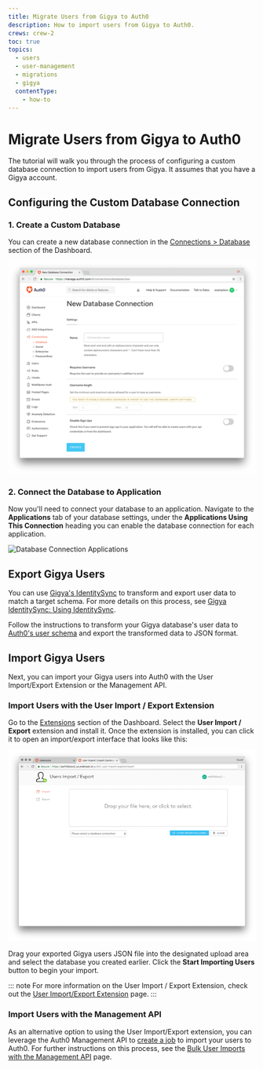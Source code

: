 ```yaml
---
title: Migrate Users from Gigya to Auth0
description: How to import users from Gigya to Auth0.
crews: crew-2
toc: true
topics:
  - users
  - user-management
  - migrations
  - gigya
  contentType:
    - how-to
---
```


# Migrate Users from Gigya to Auth0

The tutorial will walk you through the process of configuring a custom database connection to import users from Gigya. It assumes that you have a Gigya account.

## Configuring the Custom Database Connection

### 1. Create a Custom Database

You can create a new database connection in the [Connections > Database](${manage_url}/#/connections/database) section of the Dashboard.

![Create a new DB Connection](/media/articles/users/migrations/create-database-connection.png)

### 2. Connect the Database to Application

Now you'll need to connect your database to an application. Navigate to the **Applications** tab of your database settings, under the **Applications Using This Connection** heading you can enable the database connection for each application.

![Database Connection Applications](/media/articles/users/migrations/enable-applications.png)

## Export Gigya Users

You can use [Gigya's IdentitySync](https://developers.gigya.com/display/GD/IdentitySync) to transform and export user data to match a target schema. For more details on this process, see [Gigya IdentitySync: Using IdentitySync](https://developers.gigya.com/display/GD/IdentitySync#IdentitySync-apiUsingIdentitySync).

Follow the instructions to transform your Gigya database's user data to [Auth0's user schema](/users/migrations/bulk-import#file-schema) and export the transformed data to JSON format.

## Import Gigya Users

Next, you can import your Gigya users into Auth0 with the User Import/Export Extension or the Management API.

### Import Users with the User Import / Export Extension

Go to the [Extensions](${manage_url}/#/extensions) section of the Dashboard. Select the **User Import / Export** extension and install it. Once the extension is installed, you can click it to open an import/export interface that looks like this:

![User Import/Export Extension](/media/articles/extensions/user-import-export/import.png)

Drag your exported Gigya users JSON file into the designated upload area and select the database you created earlier. Click the **Start Importing Users** button to begin your import.

::: note
For more information on the User Import / Export Extension, check out the [User Import/Export Extension](/extensions/user-import-export) page.
:::

### Import Users with the Management API

As an alternative option to using the User Import/Export extension, you can leverage the Auth0 Management API to [create a job](/api/management/v2#!/Jobs/post_users_imports) to import your users to Auth0. For further instructions on this process, see the [Bulk User Imports with the Management API](/users/migration/bulk-import) page.
